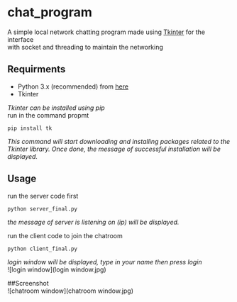 # chat_program
A simple local network chatting program made using [Tkinter](https://wiki.python.org/moin/TkInter) for the interface  
with socket and threading to maintain the networking

## Requirments
- Python 3.x (recommended) from [here](http://www.pygame.org/download.shtml)
- Tkinter  

_Tkinter can be installed using pip_  
run in the command propmt
```
pip install tk
```
_This command will start downloading and installing packages related to the Tkinter library. Once done, the message of successful installation will be displayed._

## Usage
run the server code first
```
python server_final.py
```
_the message of server is listening on (ip) will be displayed._ 

run the client code to join the chatroom
```
python client_final.py
```
_login window will be displayed, type in your name then press login_  
![login window](login window.jpg)

##Screenshot  
![chatroom window](chatroom window.jpg)
